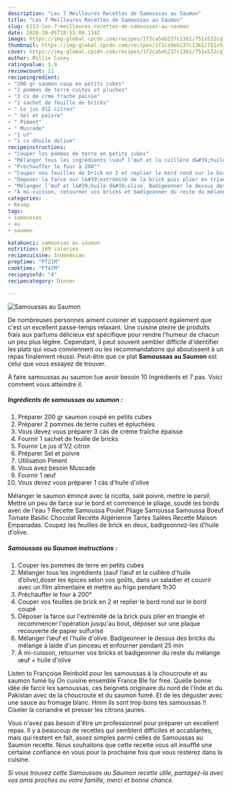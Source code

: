```yaml
---
description: "Les 7 Meilleures Recettes de Samoussas au Saumon"
title: "Les 7 Meilleures Recettes de Samoussas au Saumon"
slug: 6153-les-7-meilleures-recettes-de-samoussas-au-saumon
date: 2020-10-05T18:51:09.134Z
image: https://img-global.cpcdn.com/recipes/1f2ca5eb237c1361/751x532cq70/samoussas-au-saumon-photo-principale-de-la-recette.jpg
thumbnail: https://img-global.cpcdn.com/recipes/1f2ca5eb237c1361/751x532cq70/samoussas-au-saumon-photo-principale-de-la-recette.jpg
cover: https://img-global.cpcdn.com/recipes/1f2ca5eb237c1361/751x532cq70/samoussas-au-saumon-photo-principale-de-la-recette.jpg
author: Millie Casey
ratingvalue: 3.9
reviewcount: 11
recipeingredient:
- "200 gr saumon coup en petits cubes"
- "2 pommes de terre cuites et pluches"
- "3 cs de crme frache paisse"
- "1 sachet de feuille de bricks"
- " Le jus d12 citron"
- " Sel et poivre"
- " Piment"
- " Muscade"
- "1 uf"
- "1 cs dhuile dolive"
recipeinstructions:
- "Couper les pommes de terre en petits cubes"
- "Mélanger tous les ingrédients (sauf l’œuf et la cuillère d&#39;huile d’olive),doser les épices selon vos goûts, dans un saladier et couvrir avec un film alimentaire et mettre au frigo pendant 1h30"
- "Préchauffer le four à 200°"
- "Couper vos feuilles de brick en 2 et replier le bord rond sur le bord coupé"
- "Déposer la farce sur l&#39;extrémité de la brick puis plier en triangle et recommencer l&#39;opération jusqu&#39;au bout, déposer sur une plaque recouverte de papier sulfurisé"
- "Mélanger l’œuf et l&#39;huile d&#39;olive. Badigeonner le dessus des bricks du mélange à laide d&#39;un pinceau et enfourner pendant 25 min"
- "À mi-cuisson, retourner vos bricks et badigeonner du reste du mélange œuf + huile d&#39;olive"
categories:
- Resep
tags:
- samoussas
- au
- saumon

katakunci: samoussas au saumon 
nutrition: 169 calories
recipecuisine: Indonesian
preptime: "PT21M"
cooktime: "PT47M"
recipeyield: "4"
recipecategory: Dinner

---
```



![Samoussas au Saumon](https://img-global.cpcdn.com/recipes/1f2ca5eb237c1361/751x532cq70/samoussas-au-saumon-photo-principale-de-la-recette.jpg)

De nombreuses personnes aiment cuisiner et supposent également que c'est un excellent passe-temps relaxant. Une cuisine pleine de produits frais aux parfums délicieux est spécifique pour rendre l'humeur de chacun un peu plus légère. Cependant, il peut souvent sembler difficile d'identifier les plats qui vous conviennent ou les recommandations qui aboutissent à un repas finalement réussi. Peut-être que ce plat <strong> Samoussas au Saumon </strong> est celui que vous essayez de trouver.

<!--inarticleads1-->

À faire samoussas au saumon tue avoir besoin 10 Ingrédients et 7 pas. Voici comment vous atteindre il.

##### Ingrédients de samoussas au saumon :

1. Préparer 200 gr saumon coupé en petits cubes
1. Préparer 2 pommes de terre cuites et épluchées
1. Vous devez vous préparer 3 càs de crème fraîche épaisse
1. Fournir 1 sachet de feuille de bricks
1. Fournir  Le jus d&#39;1/2 citron
1. Préparer  Sel et poivre
1. Utilisation  Piment
1. Vous avez besoin  Muscade
1. Fournir 1 œuf
1. Vous devez vous préparer 1 càs d&#39;huile d&#39;olive


Mélanger le saumon émincé avec la ricotta, salé poivré, mettre le persil. Mettre un peu de farce sur le bord et commencé le pliage, soudé les bords avec de l&#39;eau ? Recette Samoussa Poulet Pliage Samoussa Samoussa Boeuf Tomate Basilic Chocolat Recette Algérienne Tartes Salées Recette Maison Empanadas. Coupez les feuilles de brick en deux, badigeonnez-les d&#39;huile d&#39;olive. 

<!--inarticleads2-->

##### Samoussas au Saumon instructions :

1. Couper les pommes de terre en petits cubes
1. Mélanger tous les ingrédients (sauf l’œuf et la cuillère d&#39;huile d’olive),doser les épices selon vos goûts, dans un saladier et couvrir avec un film alimentaire et mettre au frigo pendant 1h30
1. Préchauffer le four à 200°
1. Couper vos feuilles de brick en 2 et replier le bord rond sur le bord coupé
1. Déposer la farce sur l&#39;extrémité de la brick puis plier en triangle et recommencer l&#39;opération jusqu&#39;au bout, déposer sur une plaque recouverte de papier sulfurisé
1. Mélanger l’œuf et l&#39;huile d&#39;olive. Badigeonner le dessus des bricks du mélange à laide d&#39;un pinceau et enfourner pendant 25 min
1. À mi-cuisson, retourner vos bricks et badigeonner du reste du mélange œuf + huile d&#39;olive


Listen to Françoise Reinbold pour les samoussas à la choucroute et au saumon fumé by On cuisine ensemble France Ble for free. Quelle bonne idée de farcir les samoussas, ces beignets originaire du nord de l&#39;Inde et du Pakistan avec de la choucroute et du saumon fumé. Et de les déguster avec une sauce au fromage blanc. Hmm ils sont trop bons tes samoussas !! Ciseler la coriandre et presser les citrons jaunes. 

<!--inarticleads1-->

<p>
Vous n'avez pas besoin d'être un professionnel pour préparer un excellent repas. Il y a beaucoup de recettes qui semblent difficiles et accablantes, mais qui restent en fait, assez simples parmi celles de Samoussas au Saumon recette. Nous souhaitons que cette recette vous ait insufflé une certaine confiance en vous pour la prochaine fois que vous resterez dans la cuisine.
</p>

<p>
<i>Si vous trouvez cette Samoussas au Saumon recette utile, partagez-la avec vos amis proches ou votre famille, merci et bonne chance.</i>
</p>
